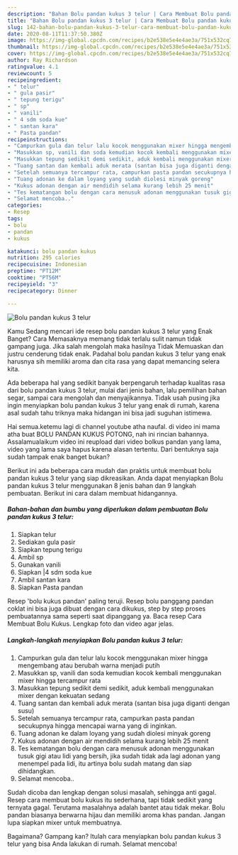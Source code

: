```yaml
---
description: "Bahan Bolu pandan kukus 3 telur | Cara Membuat Bolu pandan kukus 3 telur Yang Bikin Ngiler"
title: "Bahan Bolu pandan kukus 3 telur | Cara Membuat Bolu pandan kukus 3 telur Yang Bikin Ngiler"
slug: 142-bahan-bolu-pandan-kukus-3-telur-cara-membuat-bolu-pandan-kukus-3-telur-yang-bikin-ngiler
date: 2020-08-11T11:37:50.380Z
image: https://img-global.cpcdn.com/recipes/b2e538e5e4e4ae3a/751x532cq70/bolu-pandan-kukus-3-telur-foto-resep-utama.jpg
thumbnail: https://img-global.cpcdn.com/recipes/b2e538e5e4e4ae3a/751x532cq70/bolu-pandan-kukus-3-telur-foto-resep-utama.jpg
cover: https://img-global.cpcdn.com/recipes/b2e538e5e4e4ae3a/751x532cq70/bolu-pandan-kukus-3-telur-foto-resep-utama.jpg
author: Ray Richardson
ratingvalue: 4.1
reviewcount: 5
recipeingredient:
- " telur"
- " gula pasir"
- " tepung terigu"
- " sp"
- " vanili"
- " 4 sdm soda kue"
- " santan kara"
- " Pasta pandan"
recipeinstructions:
- "Campurkan gula dan telur lalu kocok menggunakan mixer hingga mengembang atau berubah warna menjadi putih"
- "Masukkan sp, vanili dan soda kemudian kocok kembali menggunakan mixer hingga tercampur rata"
- "Masukkan tepung sedikit demi sedikit, aduk kembali menggunakan mixer dengan kekuatan sedang"
- "Tuang santan dan kembali aduk merata (santan bisa juga diganti dengan susu)"
- "Setelah semuanya tercampur rata, campurkan pasta pandan secukupnya hingga mencapai warna yang di inginkan."
- "Tuang adonan ke dalam loyang yang sudah diolesi minyak goreng"
- "Kukus adonan dengan air mendidih selama kurang lebih 25 menit"
- "Tes kematangan bolu dengan cara menusuk adonan menggunakan tusuk gigi atau lidi yang bersih, jika sudah tidak ada lagi adonan yang menempel pada lidi, itu artinya bolu sudah matang dan siap dihidangkan."
- "Selamat mencoba.."
categories:
- Resep
tags:
- bolu
- pandan
- kukus

katakunci: bolu pandan kukus 
nutrition: 295 calories
recipecuisine: Indonesian
preptime: "PT12M"
cooktime: "PT56M"
recipeyield: "3"
recipecategory: Dinner

---
```



![Bolu pandan kukus 3 telur](https://img-global.cpcdn.com/recipes/b2e538e5e4e4ae3a/751x532cq70/bolu-pandan-kukus-3-telur-foto-resep-utama.jpg)

Kamu Sedang mencari ide resep bolu pandan kukus 3 telur yang Enak Banget? Cara Memasaknya memang tidak terlalu sulit namun tidak gampang juga. Jika salah mengolah maka hasilnya Tidak Memuaskan dan justru cenderung tidak enak. Padahal bolu pandan kukus 3 telur yang enak harusnya sih memiliki aroma dan cita rasa yang dapat memancing selera kita.

Ada beberapa hal yang sedikit banyak berpengaruh terhadap kualitas rasa dari bolu pandan kukus 3 telur, mulai dari jenis bahan, lalu pemilihan bahan segar, sampai cara mengolah dan menyajikannya. Tidak usah pusing jika ingin menyiapkan bolu pandan kukus 3 telur yang enak di rumah, karena asal sudah tahu triknya maka hidangan ini bisa jadi suguhan istimewa.

Hai semua.ketemu lagi di channel youtube atha naufal. di video ini mama atha buat BOLU PANDAN KUKUS POTONG, nah ini rincian bahannya. Assalamualaikum video ini reupload dari video bolkus pandan yang lama, video yang lama saya hapus karena alasan tertentu. Dari bentuknya saja sudah tampak enak banget bukan?


Berikut ini ada beberapa cara mudah dan praktis untuk membuat bolu pandan kukus 3 telur yang siap dikreasikan. Anda dapat menyiapkan Bolu pandan kukus 3 telur menggunakan 8 jenis bahan dan 9 langkah pembuatan. Berikut ini cara dalam membuat hidangannya.

<!--inarticleads1-->

##### Bahan-bahan dan bumbu yang diperlukan dalam pembuatan Bolu pandan kukus 3 telur:

1. Siapkan  telur
1. Sediakan  gula pasir
1. Siapkan  tepung terigu
1. Ambil  sp
1. Gunakan  vanili
1. Siapkan  |4 sdm soda kue
1. Ambil  santan kara
1. Siapkan  Pasta pandan


Resep &#39;bolu kukus pandan&#39; paling teruji. Resep bolu panggang pandan coklat ini bisa juga dibuat dengan cara dikukus, step by step proses pembuatannya sama seperti saat dipanggang ya. Baca resep Cara Membuat Bolu Kukus. Lengkap foto dan video agar jelas. 

<!--inarticleads2-->

##### Langkah-langkah menyiapkan Bolu pandan kukus 3 telur:

1. Campurkan gula dan telur lalu kocok menggunakan mixer hingga mengembang atau berubah warna menjadi putih
1. Masukkan sp, vanili dan soda kemudian kocok kembali menggunakan mixer hingga tercampur rata
1. Masukkan tepung sedikit demi sedikit, aduk kembali menggunakan mixer dengan kekuatan sedang
1. Tuang santan dan kembali aduk merata (santan bisa juga diganti dengan susu)
1. Setelah semuanya tercampur rata, campurkan pasta pandan secukupnya hingga mencapai warna yang di inginkan.
1. Tuang adonan ke dalam loyang yang sudah diolesi minyak goreng
1. Kukus adonan dengan air mendidih selama kurang lebih 25 menit
1. Tes kematangan bolu dengan cara menusuk adonan menggunakan tusuk gigi atau lidi yang bersih, jika sudah tidak ada lagi adonan yang menempel pada lidi, itu artinya bolu sudah matang dan siap dihidangkan.
1. Selamat mencoba..


Sudah dicoba dan lengkap dengan solusi masalah, sehingga anti gagal. Resep cara membuat bolu kukus itu sederhana, tapi tidak sedikit yang ternyata gagal. Terutama masalahnya adalah bantet atau tidak mekar. Bolu pandan biasanya berwarna hijau dan memiliki aroma khas pandan. Jangan lupa siapkan mixer untuk membuatnya. 

Bagaimana? Gampang kan? Itulah cara menyiapkan bolu pandan kukus 3 telur yang bisa Anda lakukan di rumah. Selamat mencoba!
